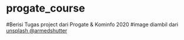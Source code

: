 # progate_course
#Berisi Tugas project dari Progate & Kominfo 2020
#image diambil dari <a href="https://unsplash.com">unsplash </a> <a href="https://unsplash.com@armedshutter">@armedshutter</a>
